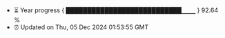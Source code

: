 - ⏳ Year progress { ███████████████████████████▁▁▁ } 92.64 %
- ⏰ Updated on Thu, 05 Dec 2024 01:53:55 GMT

